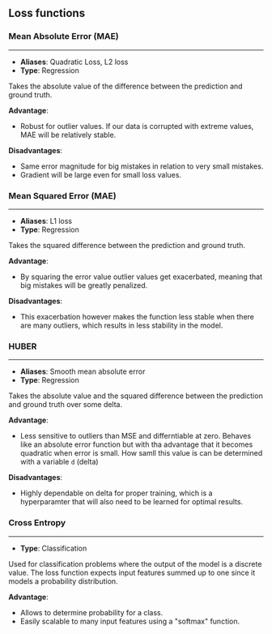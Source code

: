 ## Loss functions

### Mean Absolute Error (MAE) 
---
- **Aliases**: Quadratic Loss, L2 loss 
- **Type**: Regression

Takes the absolute value of the difference between the prediction and ground truth. 

**Advantage**: 
- Robust for outlier values. If our data is corrupted with extreme values, MAE will be relatively stable.

**Disadvantages**: 
- Same error magnitude for big mistakes in relation to very small mistakes.
- Gradient will be large even for small loss values.

### Mean Squared Error (MAE) 
---
- **Aliases**: L1 loss 
- **Type**: Regression

Takes the squared difference between the prediction and ground truth. 

**Advantage**: 
- By squaring the error value outlier values get exacerbated, meaning that big mistakes will be greatly penalized.

**Disadvantages**: 
- This exacerbation however makes the function less stable when there are many outliers, which results in less stability 
in the model.

### HUBER 
---
- **Aliases**: Smooth mean absolute error
- **Type**: Regression

Takes the absolute value and the squared difference between the prediction and ground truth over some delta. 

**Advantage**: 
- Less sensitive to outliers than MSE and differntiable at zero. Behaves like an absolute error function but with tha advantage
that it becomes quadratic when error is small. How samll this value is can be determined with a variable `d` (delta)

**Disadvantages**: 
- Highly dependable on delta for proper training, which is a hyperparamter that will also need to be learned for optimal 
results.

### Cross Entropy 
---
- **Type**: Classification

Used for classification problems where the output of the model is a discrete value. The loss function expects input features 
summed up to one since it models a probability distribution.

**Advantage**: 
- Allows to determine probability for a class. 
- Easily scalable to many input features using a "softmax" function. 
